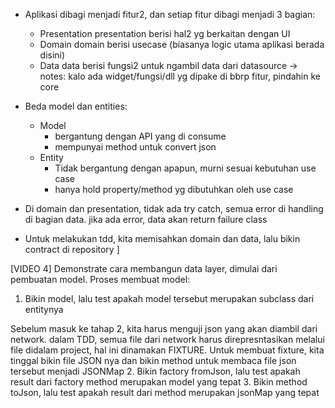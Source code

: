 - Aplikasi dibagi menjadi fitur2, dan setiap fitur dibagi menjadi 3 bagian:
  - Presentation
    presentation berisi hal2 yg berkaitan dengan UI
  - Domain
    domain berisi usecase (biasanya logic utama aplikasi berada disini)
  - Data
    data berisi fungsi2 untuk ngambil data dari datasource
  -> notes: kalo ada widget/fungsi/dll yg dipake di bbrp fitur, pindahin ke core 

- Beda model dan entities:
  - Model 
    - bergantung dengan API yang di consume
    - mempunyai method untuk convert json
  - Entity
    - Tidak bergantung dengan apapun, murni sesuai kebutuhan use case
    - hanya hold property/method yg dibutuhkan oleh use case

- Di domain dan presentation, tidak ada try catch, semua error di handling di bagian data. 
  jika ada error, data akan return failure class

- Untuk melakukan tdd, kita memisahkan domain dan data, lalu bikin contract di repository ]


[VIDEO 4]
Demonstrate cara membangun data layer, dimulai dari pembuatan model.
Proses membuat model:
1. Bikin model, lalu test apakah model tersebut merupakan subclass dari entitynya

Sebelum masuk ke tahap 2, kita harus menguji json yang akan diambil dari network.
dalam TDD, semua file dari network harus direpresntasikan melalui file didalam project, 
hal ini dinamakan FIXTURE.
Untuk membuat fixture, kita tinggal bikin file JSON nya dan bikin method untuk membaca file json
tersebut menjadi JSONMap
2. Bikin factory fromJson, lalu test apakah result dari factory method merupakan model yang tepat
3. Bikin method toJson, lalu test apakah result dari method merupakan jsonMap yang tepat